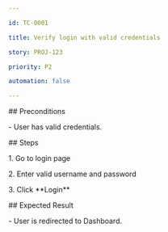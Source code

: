 ```yaml
---

id: TC-0001

title: Verify login with valid credentials

story: PROJ-123

priority: P2

automation: false

---
```




\## Preconditions

\- User has valid credentials.



\## Steps

1\. Go to login page

2\. Enter valid username and password

3\. Click \*\*Login\*\*



\## Expected Result

\- User is redirected to Dashboard.



